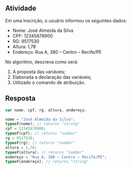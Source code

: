 ## Atividade

Em uma inscrição, o usuário informou os seguintes dados:

- Nome: José Almeida da Silva
- CPF: 12345678900
- RG: 9517530
- Altura: 1,78
- Endereço: Rua A, 380 – Centro – Recife/PE

No algoritmo, descreva como será:

1. A proposta das variáveis;
2. Elaborada a declaração das variáveis;
3. Utilizado o comando de atribuição.

## Resposta



```javaScript
var nome, cpf, rg, altura, endereço;

nome = "José Almeida da Silva";
typeof(nome); // returns "string"
cpf = 12345678900;
typeof(cpf); // returns "number"
rg = 9517530;
typeof(rg); // returns "number"
altura = 1,78;
typeof(altura); // returns "number"
endereço = "Rua A, 380 – Centro – Recife/PE";  
typeof(endereço); // returns "string"
```
